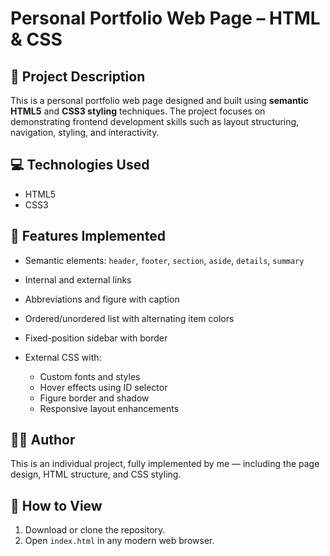 # Personal Portfolio Web Page – HTML & CSS

## 📝 Project Description

This is a personal portfolio web page designed and built using **semantic HTML5** and **CSS3 styling** techniques.
The project focuses on demonstrating frontend development skills such as layout structuring, navigation, styling, and interactivity.

## 💻 Technologies Used

* HTML5
* CSS3

## 📄 Features Implemented

* Semantic elements: `header`, `footer`, `section`, `aside`, `details`, `summary`
* Internal and external links
* Abbreviations and figure with caption
* Ordered/unordered list with alternating item colors
* Fixed-position sidebar with border
* External CSS with:

  * Custom fonts and styles
  * Hover effects using ID selector
  * Figure border and shadow
  * Responsive layout enhancements

## 👩‍💻 Author

This is an individual project, fully implemented by me — including the page design, HTML structure, and CSS styling.

## 📁 How to View

1. Download or clone the repository.
2. Open `index.html` in any modern web browser.
